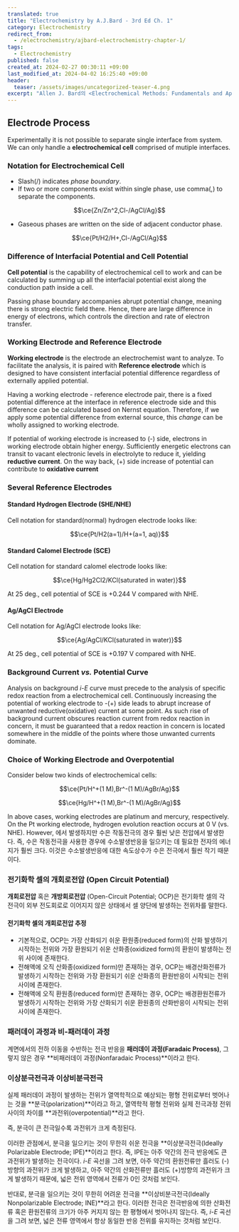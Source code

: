 ```yaml
---
translated: true
title: "Electrochemistry by A.J.Bard - 3rd Ed Ch. 1"
category: Electrochemistry
redirect_from:
  - /electrochemistry/ajbard-electrochemistry-chapter-1/
tags:
  - Electrochemistry
published: false
created_at: 2024-02-27 00:30:11 +09:00
last_modified_at: 2024-04-02 16:25:40 +09:00
header:
  teaser: /assets/images/uncategorized-teaser-4.png
excerpt: "Allen J. Bard의 <Electrochemical Methods: Fundamentals and Applications (3rd Ed.)> 챕터 1 정리"
---
```


## Electrode Process

Experimentally it is not possible to separate single interface from system.  We can only handle a **electrochemical cell** comprised of mutiple interfaces.

### Notation for Electrochemical Cell

- Slash(/) indicates *phase boundary*.
- If two or more components exist within single phase, use comma(,) to separate the components.

$$\ce{Zn/Zn^2,Cl-/AgCl/Ag}$$

- Gaseous phases are written on the side of adjacent conductor phase.

$$\ce{Pt/H2/H+,Cl-/AgCl/Ag}$$

### Difference of Interfacial Potential and Cell Potential

**Cell potential** is the capability of electrochemical cell to work and can be calculated by summing up all the interfacial potential exist along the conduction path inside a cell.

Passing phase boundary accompanies abrupt potential change, meaning there is strong electric field there.  Hence, there are large difference in energy of electrons, which controls the direction and rate of electron transfer.

### Working Electrode and Reference Electrode

**Working electrode** is the electrode an electrochemist want to analyze.  To facilitate the analysis, it is paired with **Reference electrode** which is designed to have consistent interfacial potential difference regardless of externally applied potential.

Having a working electrode - reference electrode pair, there is a fixed potential difference at the interface in reference electrode side and this difference can be calculated based on Nernst equation.  Therefore, if we apply some potential difference from external source, this *change* can be wholly assigned to working electrode.

If potential of working electrode is increased to (-) side, electrons in working electrode obtain higher energy.  Sufficiently energetic electrons can transit to vacant electronic levels in electrolyte to reduce it, yielding **reductive current**.  On the way back, (+) side increase of potential can contribute to **oxidative current**

### Several Reference Electrodes

#### Standard Hydrogen Electrode (SHE/NHE)

Cell notation for standard(normal) hydrogen electrode looks like:

$$\ce{Pt/H2(a=1)/H+(a=1, aq)}$$

#### Standard Calomel Electrode (SCE)

Cell notation for standard calomel electrode looks like:

$$\ce{Hg/Hg2Cl2/KCl(saturated in water)}$$

At 25 deg., cell potential of SCE is +0.244 V compared with NHE.

#### Ag/AgCl Electrode

Cell notation for Ag/AgCl electrode looks like:

$$\ce{Ag/AgCl/KCl(saturated in water)}$$

At 25 deg., cell potential of SCE is +0.197 V compared with NHE.

### Background Current *vs.* Potential Curve

Analysis on background $i$-$E$ curve must precede to the analysis of specific redox reaction from a electrochemical cell.  Continuously increasing the potential of working electrode to -(+) side leads to abrupt increase of unwanted reductive(oxidative) current at some point.  As such rise of background current obscures reaction current from redox reaction in concern, it must be guaranteed that a redox reaction in concern is located somewhere in the middle of the points where those unwanted currents dominate.

### Choice of Working Electrode and Overpotential

Consider below two kinds of electrochemical cells:

$$\ce{Pt/H^+(1 M),Br^-(1 M)/AgBr/Ag}$$

$$\ce{Hg/H^+(1 M),Br^-(1 M)/AgBr/Ag}$$

In above cases, working electrodes are platinum and mercury, respectively.  On the Pt working electrode, hydrogen evolution reaction occurs at 0 V (vs. NHE).  However, 
에서 발생하지만 수은 작동전극의 경우 훨씬 낮은 전압에서 발생한다.  즉, 수은 작동전극을 사용한 경우에 수소발생반응을 일으키는 데 필요한 전자의 에너지가 훨씬 크다.  이것은 수소발생반응에 대한 속도상수가 수은 전극에서 훨씬 작기 때문이다.

### 전기화학 셀의 개회로전압 (Open Circuit Potential)

**개회로전압** 혹은 **개방회로전압** (Open-Circuit Potential; OCP)은 전기화학 셀의 각 전극이 외부 전도회로로 이어지지 않은 상태에서 셀 양단에 발생하는 전위차를 말한다.

#### 전기화학 셀의 개회로전압 추정

- 기본적으로, OCP는 가장 산화되기 쉬운 환원종(reduced form)의 산화 발생하기 시작하는 전위와 가장 환원되기 쉬운 산화종(oxidized form)의 환원이 발생하는 전위 사이에 존재한다.
- 전해액에 오직 산화종(oxidized form)만 존재하는 경우, OCP는 배경산화전류가 발생하기 시작하는 전위와 가장 환원되기 쉬운 산화종의 환원반응이 시작되는 전위 사이에 존재한다.
- 전해액에 오직 환원종(reduced form)만 존재하는 경우, OCP는 배경환원전류가 발생하기 시작하는 전위와 가장 산화되기 쉬운 환원종의 산화반응이 시작되는 전위 사이에 존재한다.

### 패러데이 과정과 비-패러데이 과정

계면에서의 전하 이동을 수반하는 전극 반응을 **패러데이 과정(Faradaic Process)**, 그렇지 않은 경우 **비패러데이 과정(Nonfaradaic Process)**이라고 한다.

### 이상분극전극과 이상비분극전극

실제 패러데이 과정이 발생하는 전위가 열역학적으로 예상되는 평형 전위로부터 벗어나는 것을 **분극(polarization)**이라고 하고, 열역학적 평형 전위와 실제 전극과정 전위 사이의 차이를 **과전위(overpotential)**라고 한다.

즉, 분극이 큰 전극일수록 과전위가 크게 측정된다.

이러한 관점에서, 분극을 일으키는 것이 무한히 쉬운 전극을 **이상분극전극(Ideally Polarizable Electrode; IPE)**이라고 한다.  즉, IPE는 아주 약간의 전극 반응에도 큰 과전위가 발생하는 전극이다.  $i$-$E$ 곡선을 그려 보면, 아주 약간의 환원전류만 흘러도 (-)방향의 과전위가 크게 발생하고, 아주 약간의 산화전류만 흘러도 (+)방향의 과전위가 크게 발생하기 때문에, 넓은 전위 영역에서 전류가 0인 것처럼 보인다.

반대로, 분극을 일으키는 것이 무한히 어려운 전극을 **이상비분극전극(Ideally Nonpolarizable Electrode; INE)**라고 한다.  이러한 전극은 전극반응에 의한 산화전류 혹은 환원전류의 크기가 아주 커지지 않는 한 평형에서 벗어나지 않는다.  즉, $i$-$E$ 곡선을 그려 보면, 넓은 전류 영역에서 항상 동일한 반응 전위를 유지하는 것처럼 보인다.
